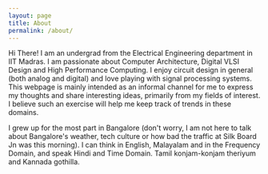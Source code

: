 ```yaml
---
layout: page
title: About
permalink: /about/
---
```


Hi There! I am an undergrad from the Electrical Engineering department in IIT Madras. I am passionate about Computer Architecture, Digital VLSI Design and High Performance Computing. I enjoy circuit design in general (both analog and digital) and love playing with signal processing systems. This webpage is mainly intended as an informal channel for me to express my thoughts and share interesting ideas, primarily from my fields of interest. I believe such an exercise will help me keep track of trends in these domains.

I grew up for the most part in Bangalore (don't worry, I am not here to talk about Bangalore's weather, tech culture or how bad the traffic at Silk Board Jn was this morning). I can think in English, Malayalam and in the Frequency Domain, and speak Hindi and Time Domain. Tamil konjam-konjam theriyum and Kannada gothilla. 
